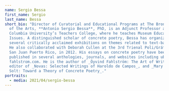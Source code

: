 ```yaml
---
name: Sergio Bessa
first_name: Sergio
last_name: Bessa
short_bio: "Director of Curatorial and Educational Programs at The Bronx Museum
  of the Arts, **Antonio Sergio Bessa**, PhD, is an Adjunct Professor at
  Columbia University’s Teachers College, where he teaches Museum Education
  Issues. A distinguished scholar of concrete poetry, Bessa has organized
  several critically acclaimed exhibitions on themes related to text-based art.
  He also collaborated with Deborah Cullen at the 3rd Trienal Poli/Gráfica de
  San Juan Puerto Rico, in 2012. His essays on concrete poetry have been
  published in several anthologies, journals, and websites including ubu.com and
  fahlstrom.com. He is the author of _Öyvind Fahlström: The Art of Writing_, and
  editor of _Novas: Selected Writings of Haroldo de Campos_, and _Mary Ellen
  Solt: Toward a Theory of Concrete Poetry_."
portraits:
  - media: 2021/04/sergio-bessa
---
```

